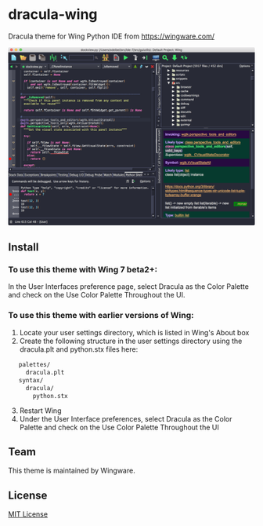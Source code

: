 # dracula-wing
Dracula theme for Wing Python IDE from https://wingware.com/

![Screenshot](./screenshot.png)

## Install

### To use this theme with Wing 7 beta2+:

In the User Interfaces preference page, select Dracula as the Color Palette 
and check on the Use Color Palette Throughout the UI.

### To use this theme with earlier versions of Wing:

1) Locate your user settings directory, which is listed in Wing's About box
2) Create the following structure in the user settings directory using the
   dracula.plt and python.stx files here:
   
```
   palettes/
     dracula.plt
   syntax/
     dracula/
       python.stx
```
       
3) Restart Wing
4) Under the User Interface preferences, select Dracula as the Color Palette
   and check on the Use Color Palette Throughout the UI
    
## Team

This theme is maintained by Wingware.

## License

[MIT License](./LICENSE)
